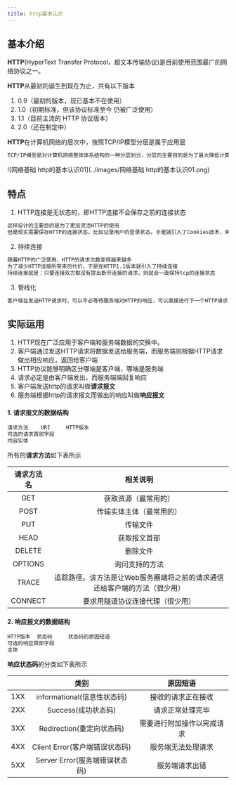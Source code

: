 ```yaml
---
title: http基本认识
---
```


## 基本介绍

**HTTP**(HyperText Transfer Protocol，超文本传输协议)是目前使用范围最广的网络协议之一。

**HTTP**从最初的诞生到现在为止，共有以下版本

1. 0.9（最初的版本，现已基本不在使用）
2. 1.0（初期标准，但该协议标准至今 仍被广泛使用）
3. 1.1（目前主流的 HTTP 协议版本）
4. 2.0（还在制定中）

**HTTP**在计算机网络的层次中，按照TCP/IP模型分层是属于应用层

```txt
TCP/IP模型是对计算机网络整体体系结构的一种分层划分，分层的主要目的是为了最大降低计算机网络体系模块与模块之间的耦合性
```

![网络基础 http的基本认识01](../images/网络基础 http的基本认识01.png)

## 特点

1. HTTP连接是无状态的，即HTTP连接不会保存之前的连接状态

```txt
这样设计的主要目的是为了更加灵活HTTP的使用
但是现实需要保存HTTP的连接状态，比如记录用户的登录状态。于是就引入了Cookies技术，来管理连接状态
```

2. 持续连接

```txt
随着HTTP的广泛使用，HTTP的请求次数变得越来越多
为了减少HTTP连接所带来的代价，于是在HTTP1.1版本就引入了持续连接
持续连接就是：只要连接双方都没有提出断开连接的请求，则就会一直保持tcp的连接状态
```

3. 管线化

```txt
客户端在发送HTTP请求时，可以不必等待服务端对HTTP的响应，可以直接进行下一个HTTP请求
```

## 实际运用

1. HTTP现在广泛应用于客户端和服务端数据的交换中。
2. 客户端通过发送HTTP请求将数据发送给服务端，而服务端则根据HTTP请求做出相应响应，返回给客户端
3. HTTP协议能够明确区分哪端是客户端，哪端是服务端
4. 请求必定是由客户端发出，而服务端端回复响应
5. 客户端发送http的请求叫做**请求报文**
6. 服务端根据http的请求报文而做出的响应叫做**响应报文**

#### 1. 请求报文的数据结构

```txt
请求方法	URI		HTTP版本
可选的请求首部字段
内容实体
```

所有的**请求方法**如下表所示

| 请求方法名 |                           相关说明                           |
| :--------: | :----------------------------------------------------------: |
|    GET     |                     获取资源（最常用的）                     |
|    POST    |                   传输实体主体（最常用的）                   |
|    PUT     |                           传输文件                           |
|    HEAD    |                         获取报文首部                         |
|   DELETE   |                           删除文件                           |
|  OPTIONS   |                        询问支持的方法                        |
|   TRACE    | 追踪路径。该方法是让Web服务器端将之前的请求通信还给客户端的方法（很少用） |
|  CONNECT   |               要求用隧道协议连接代理（很少用）               |

#### 2. 响应报文的数据结构

```txt
HTTP版本	状态码		状态码的原因短语
可选的响应首部字段
主体
```

**响应状态码**的分类如下表所示

|      |              类别              |          原因短语          |
| :--: | :----------------------------: | :------------------------: |
| 1XX  |  informational(信息性状态码)   |     接收的请求正在接收     |
| 2XX  |      Success(成功状态码)       |      请求正常处理完毕      |
| 3XX  |   Redirection(重定向状态码)    | 需要进行附加操作以完成请求 |
| 4XX  | Client Error(客户端错误状态码) |     服务端无法处理请求     |
| 5XX  | Server Error(服务端错误状态码) |       服务端请求出错       |



